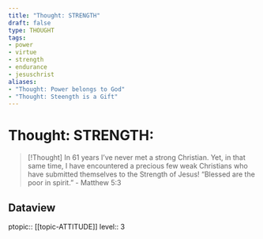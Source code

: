 ```yaml
---
title: "Thought: STRENGTH"
draft: false
type: THOUGHT
tags:
- power
- virtue
- strength
- endurance
- jesuschrist
aliases:
- "Thought: Power belongs to God"
- "Thought: Steength is a Gift"
---
```

# Thought: STRENGTH:
> [!Thought]
> In 61 years I’ve never met a strong Christian.
> Yet, in that same time, I have encountered a precious few weak Christians who have submitted themselves to the Strength of Jesus!
> “Blessed are the poor in spirit.” - Matthew 5:3

## Dataview
ptopic:: [[topic-ATTITUDE]]
level:: 3

